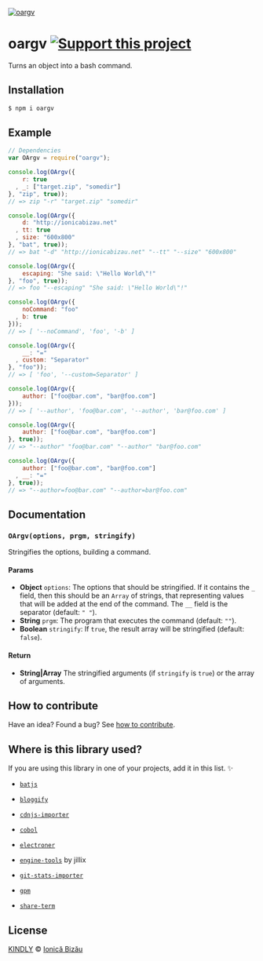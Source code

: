 [![oargv](http://i.imgur.com/TgmKSGy.png)](#)

# oargv [![Support this project][donate-now]][paypal-donations]

Turns an object into a bash command.

## Installation

```sh
$ npm i oargv
```

## Example

```js
// Dependencies
var OArgv = require("oargv");

console.log(OArgv({
    r: true
  , _: ["target.zip", "somedir"]
}, "zip", true));
// => zip "-r" "target.zip" "somedir"

console.log(OArgv({
    d: "http://ionicabizau.net"
  , tt: true
  , size: "600x800"
}, "bat", true));
// => bat "-d" "http://ionicabizau.net" "--tt" "--size" "600x800"

console.log(OArgv({
    escaping: "She said: \"Hello World\"!"
}, "foo", true));
// => foo "--escaping" "She said: \"Hello World\"!"

console.log(OArgv({
    noCommand: "foo"
  , b: true
}));
// => [ '--noCommand', 'foo', '-b' ]

console.log(OArgv({
    __: "="
  , custom: "Separator"
}, "foo"));
// => [ 'foo', '--custom=Separator' ]

console.log(OArgv({
    author: ["foo@bar.com", "bar@foo.com"]
}));
// => [ '--author', 'foo@bar.com', '--author', 'bar@foo.com' ]

console.log(OArgv({
    author: ["foo@bar.com", "bar@foo.com"]
}, true));
// => "--author" "foo@bar.com" "--author" "bar@foo.com"

console.log(OArgv({
    author: ["foo@bar.com", "bar@foo.com"]
  , __: "="
}, true));
// => "--author=foo@bar.com" "--author=bar@foo.com"
```

## Documentation

### `OArgv(options, prgm, stringify)`
Stringifies the options, building a command.

#### Params
- **Object** `options`: The options that should be stringified. If it contains the `_` field, then this should be an `Array` of strings, that representing values
that will be added at the end of the command. The `__` field is the separator (default: `" "`).
- **String** `prgm`: The program that executes the command (default: `""`).
- **Boolean** `stringify`: If `true`, the result array will be stringified (default: `false`).

#### Return
- **String|Array** The stringified arguments (if `stringify` is `true`) or the array of arguments.

## How to contribute
Have an idea? Found a bug? See [how to contribute][contributing].

## Where is this library used?
If you are using this library in one of your projects, add it in this list. :sparkles:

 - [`batjs`](https://github.com/IonicaBizau/bat)

 - [`bloggify`](https://github.com/Bloggify/bloggify-tools)

 - [`cdnjs-importer`](https://github.com/cdnjs/cdnjs-importer)

 - [`cobol`](https://github.com/IonicaBizau/node-cobol)

 - [`electroner`](https://github.com/IonicaBizau/electroner#readme)

 - [`engine-tools`](https://github.com/jillix/engine-tools) by jillix

 - [`git-stats-importer`](https://github.com/IonicaBizau/git-stats-importer)

 - [`gpm`](https://github.com/IonicaBizau/node-gpm)

 - [`share-term`](https://github.com/Share-Term/share-term#readme)

## License

[KINDLY][license] © [Ionică Bizău][website]

[license]: http://ionicabizau.github.io/kindly-license/?author=Ionic%C4%83%20Biz%C4%83u%20%3Cbizauionica@gmail.com%3E&year=2015

[website]: http://ionicabizau.net
[paypal-donations]: https://www.paypal.com/cgi-bin/webscr?cmd=_s-xclick&hosted_button_id=RVXDDLKKLQRJW
[donate-now]: http://i.imgur.com/6cMbHOC.png

[contributing]: /CONTRIBUTING.md
[docs]: /DOCUMENTATION.md